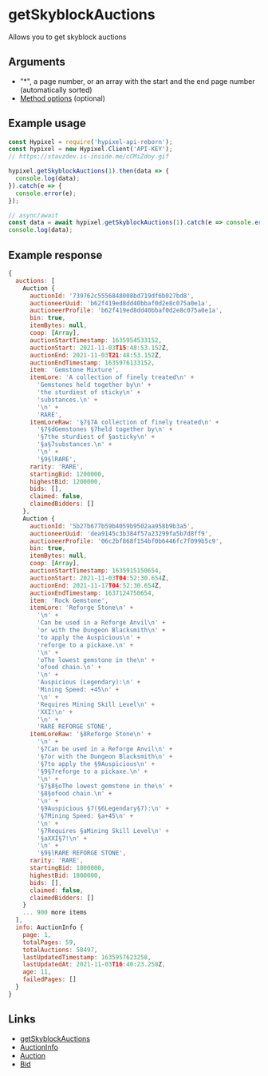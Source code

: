 # getSkyblockAuctions
Allows you to get skyblock auctions
## Arguments
- "*", a page number, or an array with the start and the end page number (automatically sorted)
- [Method options](https://hypixel-api-reborn.github.io/#/docs/main/master/typedef/auctionsOptions) (optional)

## Example usage
```js
const Hypixel = require('hypixel-api-reborn');
const hypixel = new Hypixel.Client('API-KEY');
// https://stavzdev.is-inside.me/cCMiZdoy.gif

hypixel.getSkyblockAuctions(1).then(data => {
  console.log(data);
}).catch(e => {
  console.error(e);
});

// async/await
const data = await hypixel.getSkyblockAuctions(1).catch(e => console.error(e));
console.log(data);
```
## Example response
```js
{
  auctions: [
    Auction {
      auctionId: '739762c5556848008bd719df6b027bd8',
      auctioneerUuid: 'b62f419ed8dd40bbaf0d2e8c075a0e1a',
      auctioneerProfile: 'b62f419ed8dd40bbaf0d2e8c075a0e1a',
      bin: true,
      itemBytes: null,
      coop: [Array],
      auctionStartTimestamp: 1635954533152,
      auctionStart: 2021-11-03T15:48:53.152Z,
      auctionEnd: 2021-11-03T21:48:53.152Z,
      auctionEndTimestamp: 1635976133152,
      item: 'Gemstone Mixture',
      itemLore: 'A collection of finely treated\n' +
        'Gemstones held together by\n' +
        'the sturdiest of sticky\n' +
        'substances.\n' +
        '\n' +
        'RARE',
      itemLoreRaw: '§7§7A collection of finely treated\n' +
        '§7§dGemstones §7held together by\n' +
        '§7the sturdiest of §asticky\n' +
        '§a§7substances.\n' +
        '\n' +
        '§9§lRARE',
      rarity: 'RARE',
      startingBid: 1200000,
      highestBid: 1200000,
      bids: [],
      claimed: false,
      claimedBidders: []
    },
    Auction {
      auctionId: '5b27b677b59b4059b9502aa958b9b3a5',
      auctioneerUuid: 'dea9145c3b384f57a23299fa5b7d8ff9',
      auctioneerProfile: '06c2bf868f154bf0b6446fc7f099b5c9',
      bin: true,
      itemBytes: null,
      coop: [Array],
      auctionStartTimestamp: 1635915150654,
      auctionStart: 2021-11-03T04:52:30.654Z,
      auctionEnd: 2021-11-17T04:52:30.654Z,
      auctionEndTimestamp: 1637124750654,
      item: 'Rock Gemstone',
      itemLore: 'Reforge Stone\n' +
        '\n' +
        'Can be used in a Reforge Anvil\n' +
        'or with the Dungeon Blacksmith\n' +
        'to apply the Auspicious\n' +
        'reforge to a pickaxe.\n' +
        '\n' +
        'oThe lowest gemstone in the\n' +
        'ofood chain.\n' +
        '\n' +
        'Auspicious (Legendary):\n' +
        'Mining Speed: +45\n' +
        '\n' +
        'Requires Mining Skill Level\n' +
        'XXI!\n' +
        '\n' +
        'RARE REFORGE STONE',
      itemLoreRaw: '§8Reforge Stone\n' +
        '\n' +
        '§7Can be used in a Reforge Anvil\n' +
        '§7or with the Dungeon Blacksmith\n' +
        '§7to apply the §9Auspicious\n' +
        '§9§7reforge to a pickaxe.\n' +
        '\n' +
        '§7§8§oThe lowest gemstone in the\n' +
        '§8§ofood chain.\n' +
        '\n' +
        '§9Auspicious §7(§6Legendary§7):\n' +
        '§7Mining Speed: §a+45\n' +
        '\n' +
        '§7Requires §aMining Skill Level\n' +
        '§aXXI§7!\n' +
        '\n' +
        '§9§lRARE REFORGE STONE',
      rarity: 'RARE',
      startingBid: 1800000,
      highestBid: 1800000,
      bids: [],
      claimed: false,
      claimedBidders: []
    }
    ... 900 more items
  ],
  info: AuctionInfo {
    page: 1,
    totalPages: 59,
    totalAuctions: 58497,
    lastUpdatedTimestamp: 1635957623258,
    lastUpdatedAt: 2021-11-03T16:40:23.258Z,
    age: 11,
    failedPages: []
  }
}
```
## Links
- [getSkyblockAuctions](https://hypixel-api-reborn.github.io/#/docs/main/master/class/Client?scrollTo=getSkyblockAuctions)
- [AuctionInfo](https://hypixel-api-reborn.github.io/#/docs/main/master/class/AuctionInfo)
- [Auction](https://hypixel-api-reborn.github.io/#/docs/main/master/class/Auction)
- [Bid](https://hypixel-api-reborn.github.io/#/docs/main/master/class/Bid)